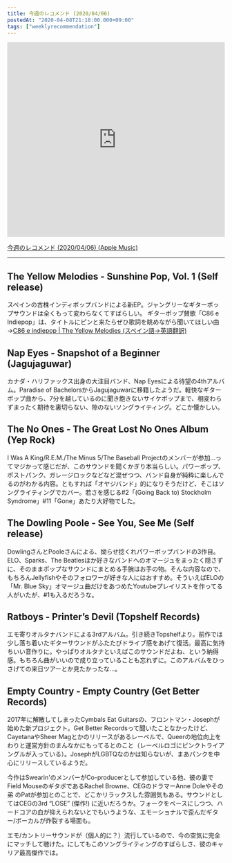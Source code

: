```yaml
---
title: 今週のレコメンド (2020/04/06)
postedAt: "2020-04-08T21:18:00.000+09:00"
tags: ["weeklyrecommendation"]
---
```


<iframe allow="autoplay *; encrypted-media *;" frameborder="0" height="450" style="width:100%;max-width:660px;overflow:hidden;background:transparent;" sandbox="allow-forms allow-popups allow-same-origin allow-scripts allow-storage-access-by-user-activation allow-top-navigation-by-user-activation" src="https://embed.music.apple.com/jp/playlist/%E4%BB%8A%E9%80%B1%E3%81%AE%E3%83%AC%E3%82%B3%E3%83%A1%E3%83%B3%E3%83%89-2020-04-06/pl.u-pMylaGvFYZ07g6?app=music&amp;at=1000lR8X"></iframe> 

[今週のレコメンド (2020/04/06) (Apple Music)](https://music.apple.com/jp/playlist/%E4%BB%8A%E9%80%B1%E3%81%AE%E3%83%AC%E3%82%B3%E3%83%A1%E3%83%B3%E3%83%89-2020-04-06/pl.u-pMylaGvFYZ07g6)

---

## The Yellow Melodies - Sunshine Pop, Vol. 1 (Self release)

スペインの古株インディポップバンドによる新EP。ジャングリーなギターポップサウンドは全くもって変わらなくてすばらしい。 ギターポップ賛歌「C86 e Indiepop」は、タイトルにピンと来たらぜひ歌詞を眺めながら聞いてほしい曲→[C86 e indiepop | The Yellow Melodies (スペイン語→英語翻訳)](https://translate.google.co.jp/translate?hl=ja&sl=es&tl=en&u=https%3A%2F%2Ftheyellowmelodies.bandcamp.com%2Ftrack%2Fc86-e-indiepop)

## Nap Eyes - Snapshot of a Beginner (Jagujaguwar)

カナダ・ハリファックス出身の大注目バンド、Nap Eyesによる待望の4thアルバム。Paradise of BachelorsからJagujaguwarに移籍したようだ。軽快なギターポップ曲から、7分を越しているのに聞き飽きないサイケポップまで、相変わらずまったく期待を裏切らない、隙のないソングライティング。どこか懐かしい。

## The No Ones - The Great Lost No Ones Album (Yep Rock)

I Was A King/R.E.M./The Minus 5/The Baseball Projectのメンバーが参加…ってマジかって感じだが、このサウンドを聞くかぎり本当らしい。パワーポップ、ポストパンク、ガレージロックなどなど混ぜつつ、バンド自身が純粋に楽しんでるのがわかる内容。ともすれば「オヤジバンド」的になりそうだけど、そこはソングライティングでカバー。若さを感じる#2「(Going Back to) Stockholm Syndrome」#11「Gone」あたり大好物でした。

## The Dowling Poole - See You, See Me (Self release)

DowlingさんとPooleさんによる、拗らせ捻くれパワーポップバンドの3作目。ELO、Sparks、The Beatlesほか好きなバンドへのオマージュをまったく隠さずに、そのままポップなサウンドにまとめる手腕はお手の物。そんな内容なので、もちろんJellyfishやそのフォロワーが好きな人にはおすすめ。そういえばELOの「Mr. Blue Sky」オマージュ曲だけをあつめたYoutubeプレイリストを作ってる人がいたが、#1も入るだろうな。

## Ratboys - Printer’s Devil (Topshelf Records)

エモ寄りオルタナバンドによる3rdアルバム。引き続きTopshelfより。前作では少し落ち着いたギターサウンドがふたたびドライブ感をあげて復活。最高に気持ちいい音作りに。やっぱりオルタナといえばこのサウンドだよね、という納得感。もちろん曲がいいので成り立っていることも忘れずに。このアルバムをひっさげての来日ツアーとか見たかったな…。

## Empty Country - Empty Country (Get Better Records)

2017年に解散してしまったCymbals Eat Guitarsの、フロントマン・Josephが始めた新プロジェクト。Get Better Recordsって聞いたことなかったけど、CayetanaやSheer Magとかのリリースがあるレーベルで、Queerの地位向上をわりと運営方針のまんなかにもってるとのこと（レーベルロゴにピンクトライアングルが入っている）。JosephがLGBTQなのかは知らないが、まあパンクを中心にリリースしているようだ。

今作はSwearin'のメンバーがCo-producerとして参加している他、彼の妻でField MouseのギタボであるRachel Browne、CEGのドラマーAnne Doleやその弟 のPatが参加とのことで、どこかリラックスした雰囲気もある。サウンドとしてはCEGの3rd “LOSE” (傑作!) に近いだろうか。フォークをベースにしつつ、ハードコアの血が抑えられないとでもいうような、エモーショナルで歪んだギター/ボーカルが炸裂する場面も。

エモ/カントリーサウンドが（個人的に？）流行しているので、今の空気に完全にマッチして聴けた。にしてもこのソングライティングのすばらしさ、彼のキャリア最高傑作では。